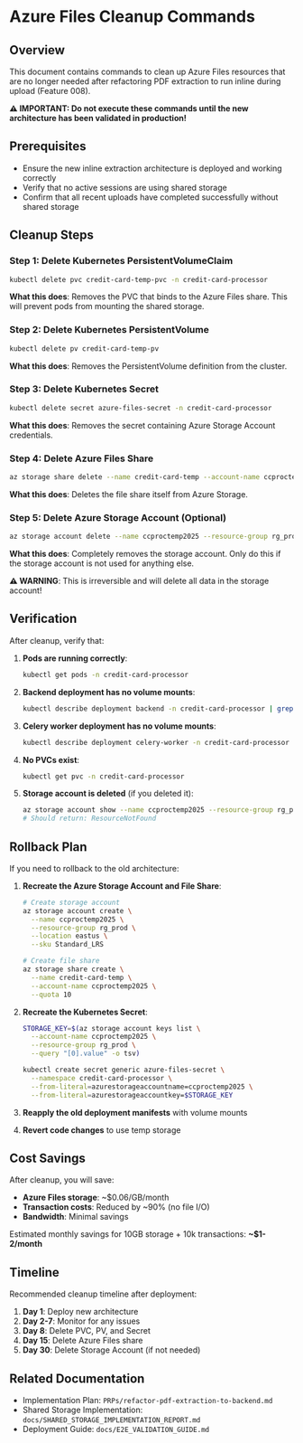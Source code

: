 # Azure Files Cleanup Commands

## Overview

This document contains commands to clean up Azure Files resources that are no longer needed after refactoring PDF extraction to run inline during upload (Feature 008).

**⚠️ IMPORTANT: Do not execute these commands until the new architecture has been validated in production!**

## Prerequisites

- Ensure the new inline extraction architecture is deployed and working correctly
- Verify that no active sessions are using shared storage
- Confirm that all recent uploads have completed successfully without shared storage

## Cleanup Steps

### Step 1: Delete Kubernetes PersistentVolumeClaim

```bash
kubectl delete pvc credit-card-temp-pvc -n credit-card-processor
```

**What this does**: Removes the PVC that binds to the Azure Files share. This will prevent pods from mounting the shared storage.

### Step 2: Delete Kubernetes PersistentVolume

```bash
kubectl delete pv credit-card-temp-pv
```

**What this does**: Removes the PersistentVolume definition from the cluster.

### Step 3: Delete Kubernetes Secret

```bash
kubectl delete secret azure-files-secret -n credit-card-processor
```

**What this does**: Removes the secret containing Azure Storage Account credentials.

### Step 4: Delete Azure Files Share

```bash
az storage share delete --name credit-card-temp --account-name ccproctemp2025
```

**What this does**: Deletes the file share itself from Azure Storage.

### Step 5: Delete Azure Storage Account (Optional)

```bash
az storage account delete --name ccproctemp2025 --resource-group rg_prod --yes
```

**What this does**: Completely removes the storage account. Only do this if the storage account is not used for anything else.

**⚠️ WARNING**: This is irreversible and will delete all data in the storage account!

## Verification

After cleanup, verify that:

1. **Pods are running correctly**:
   ```bash
   kubectl get pods -n credit-card-processor
   ```

2. **Backend deployment has no volume mounts**:
   ```bash
   kubectl describe deployment backend -n credit-card-processor | grep -A 10 "Mounts"
   ```

3. **Celery worker deployment has no volume mounts**:
   ```bash
   kubectl describe deployment celery-worker -n credit-card-processor | grep -A 10 "Mounts"
   ```

4. **No PVCs exist**:
   ```bash
   kubectl get pvc -n credit-card-processor
   ```

5. **Storage account is deleted** (if you deleted it):
   ```bash
   az storage account show --name ccproctemp2025 --resource-group rg_prod
   # Should return: ResourceNotFound
   ```

## Rollback Plan

If you need to rollback to the old architecture:

1. **Recreate the Azure Storage Account and File Share**:
   ```bash
   # Create storage account
   az storage account create \
     --name ccproctemp2025 \
     --resource-group rg_prod \
     --location eastus \
     --sku Standard_LRS

   # Create file share
   az storage share create \
     --name credit-card-temp \
     --account-name ccproctemp2025 \
     --quota 10
   ```

2. **Recreate the Kubernetes Secret**:
   ```bash
   STORAGE_KEY=$(az storage account keys list \
     --account-name ccproctemp2025 \
     --resource-group rg_prod \
     --query "[0].value" -o tsv)

   kubectl create secret generic azure-files-secret \
     --namespace credit-card-processor \
     --from-literal=azurestorageaccountname=ccproctemp2025 \
     --from-literal=azurestorageaccountkey=$STORAGE_KEY
   ```

3. **Reapply the old deployment manifests** with volume mounts

4. **Revert code changes** to use temp storage

## Cost Savings

After cleanup, you will save:
- **Azure Files storage**: ~$0.06/GB/month
- **Transaction costs**: Reduced by ~90% (no file I/O)
- **Bandwidth**: Minimal savings

Estimated monthly savings for 10GB storage + 10k transactions: **~$1-2/month**

## Timeline

Recommended cleanup timeline after deployment:

1. **Day 1**: Deploy new architecture
2. **Day 2-7**: Monitor for any issues
3. **Day 8**: Delete PVC, PV, and Secret
4. **Day 15**: Delete Azure Files share
5. **Day 30**: Delete Storage Account (if not needed)

## Related Documentation

- Implementation Plan: `PRPs/refactor-pdf-extraction-to-backend.md`
- Shared Storage Implementation: `docs/SHARED_STORAGE_IMPLEMENTATION_REPORT.md`
- Deployment Guide: `docs/E2E_VALIDATION_GUIDE.md`
